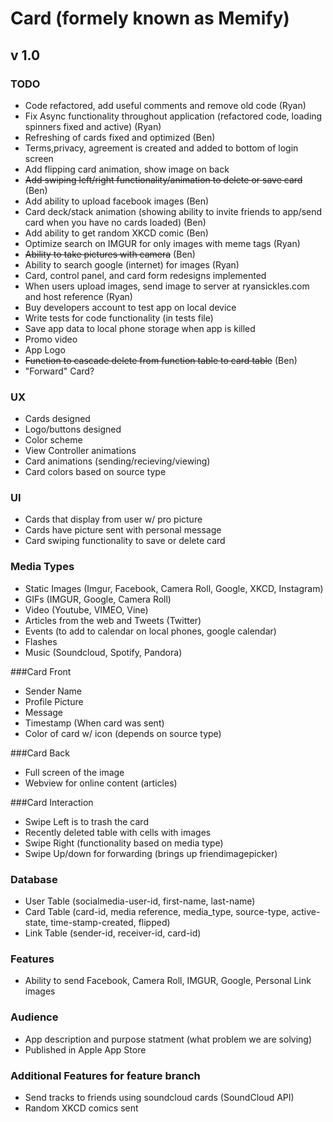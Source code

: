 Card (formely known as Memify)
====================
v 1.0
---------------------

### TODO
* Code refactored, add useful comments and remove old code (Ryan)
* Fix Async functionality throughout application (refactored code, loading spinners fixed and active) (Ryan)
* Refreshing of cards fixed and optimized (Ben)
* Terms,privacy, agreement is created and added to bottom of login screen
* Add flipping card animation, show image on back
* ~~Add swiping left/right functionality/animation to delete or save card~~ (Ben)
* Add ability to upload facebook images (Ben)
* Card deck/stack animation (showing ability to invite friends to app/send card when you have no cards loaded) (Ben)
* Add ability to get random XKCD comic (Ben)
* Optimize search on IMGUR for only images with meme tags (Ryan)
* ~~Ability to take pictures with camera~~ (Ben)
* Ability to search google (internet) for images (Ryan)
* Card, control panel, and card form redesigns implemented
* When users upload images, send image to server at ryansickles.com and host reference (Ryan)
* Buy developers account to test app on local device
* Write tests for code functionality (in tests file)
* Save app data to local phone storage when app is killed
* Promo video
* App Logo
* ~~Function to cascade delete from function table to card table~~ (Ben)
* "Forward" Card?

### UX
* Cards designed
* Logo/buttons designed
* Color scheme
* View Controller animations
* Card animations (sending/recieving/viewing)
* Card colors based on source type

### UI
* Cards that display from user w/ pro picture
* Cards have picture sent with personal message
* Card swiping functionality to save or delete card

### Media Types 
* Static Images (Imgur, Facebook, Camera Roll, Google, XKCD, Instagram)
* GIFs (IMGUR, Google, Camera Roll)
* Video (Youtube, VIMEO, Vine)
* Articles from the web and Tweets (Twitter)
* Events (to add to calendar on local phones, google calendar)
* Flashes
* Music (Soundcloud, Spotify, Pandora)

###Card Front
* Sender Name
* Profile Picture
* Message
* Timestamp (When card was sent)
* Color of card w/ icon (depends on source type)

###Card Back
* Full screen of the image
* Webview for online content (articles)

###Card Interaction

* Swipe Left is to trash the card
* Recently deleted table with cells with images
* Swipe Right (functionality based on media type)
* Swipe Up/down for forwarding (brings up friendimagepicker)

### Database
* User Table (socialmedia-user-id, first-name, last-name)
* Card Table (card-id, media reference, media_type, source-type, active-state, time-stamp-created, flipped)
* Link Table (sender-id, receiver-id, card-id)

### Features
* Ability to send Facebook, Camera Roll, IMGUR, Google, Personal Link images

### Audience
* App description and purpose statment (what problem we are solving)
* Published in Apple App Store

### Additional Features for feature branch
* Send tracks to friends using soundcloud cards (SoundCloud API)
* Random XKCD comics sent
